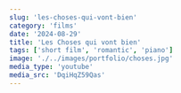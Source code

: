 ```yaml
---
slug: 'les-choses-qui-vont-bien'
category: 'films'
date: '2024-08-29'
title: 'Les Choses qui vont bien'
tags: ['short film', 'romantic', 'piano']
image: './../images/portfolio/choses.jpg'
media_type: 'youtube'
media_src: 'DqiHqZ59Qas'
---
```

